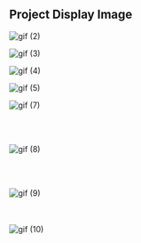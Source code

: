 ## Project Display Image


![gif (2)](https://user-images.githubusercontent.com/61032852/177663631-30a0fa0f-ec1a-43dd-9ad5-cdb1a394f9c7.gif)



![gif (3)](https://user-images.githubusercontent.com/61032852/177663518-cfe50c38-28cf-4fa7-9f4b-583946150897.gif)



![gif (4)](https://user-images.githubusercontent.com/61032852/177665067-9d809921-2188-441d-acc9-547f99c9f13f.gif)


![gif (5)](https://user-images.githubusercontent.com/61032852/177666558-df8bb0f0-8fdf-437a-a21e-f04b94032bed.gif)


![gif (7)](https://user-images.githubusercontent.com/61032852/177667673-88c2bf8d-f764-4e33-ad98-1e88cfcf7726.gif)


<br> <br/>

![gif (8)](https://user-images.githubusercontent.com/61032852/177668373-9b68c2e3-a6e6-4afc-b684-af60a2855d5a.gif)

<br> <br/>

![gif (9)](https://user-images.githubusercontent.com/61032852/177670423-1b0561c1-318f-4423-b8e7-6a9a04bbd02c.gif)

<br> <br/>
![gif (10)](https://user-images.githubusercontent.com/61032852/177671209-2dd89e61-7075-4020-833b-ab6a61a37782.gif)
